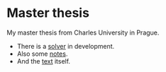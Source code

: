 # Master thesis

My master thesis from Charles University in Prague.

- There is a [solver](./solver) in development.
- Also some [notes](./notes).
- And the [text](./text) itself.

